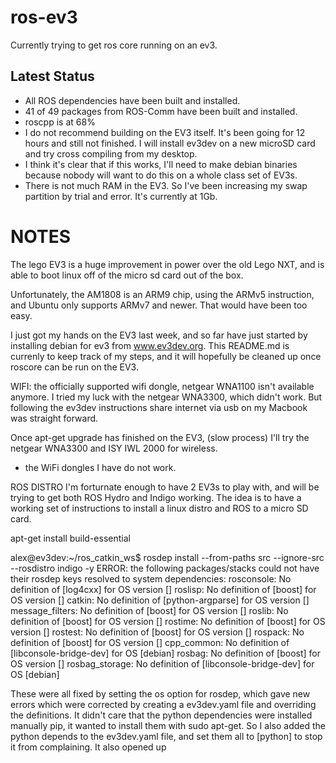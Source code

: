 ros-ev3
=======

Currently trying to get ros core running on an ev3.

Latest Status
------

- All ROS dependencies have been built and installed. 
- 41 of 49 packages from ROS-Comm have been built and installed. 
- roscpp is at 68%
- I do not recommend building on the EV3 itself. It's been going for 12 hours and still not finished. I will install ev3dev on a new microSD card and try cross compiling from my desktop. 
- I think it's clear that if this works, I'll need to make debian binaries because nobody will want to do this on a whole class set of EV3s.
- There is not much RAM in the EV3. So I've been increasing my swap partition by trial and error. It's currently at 1Gb. 



NOTES
=====

The lego EV3 is a huge improvement in power over the old Lego NXT, and is able to boot linux off of the micro sd card out of the box.

Unfortunately, the AM1808 is an ARM9 chip, using the ARMv5 instruction, and Ubuntu only supports ARMv7 and newer. That would have been too easy. 

I just got my hands on the EV3 last week, and so far have just started by installing debian for ev3 from www.ev3dev.org. 
This README.md is currenly to keep track of my steps, and it will hopefully be cleaned up once roscore can be run on the EV3.

WIFI:
the officially supported wifi dongle, netgear WNA1100 isn't available anymore. I tried my luck with the netgear WNA3300, which didn't work. But following the ev3dev instructions share internet via usb on my Macbook was straight forward. 

Once apt-get upgrade has finished on the EV3, (slow process) I'll try the netgear WNA3300 and ISY IWL 2000 for wireless. 
- the WiFi dongles I have do not work. 


ROS DISTRO
I'm forturnate enough to have 2 EV3s to play with, and will be trying to get both ROS Hydro and Indigo working. 
The idea is to have a working set of instructions to install a linux distro and ROS to a micro SD card.


apt-get install build-essential


alex@ev3dev:~/ros_catkin_ws$ rosdep install --from-paths src --ignore-src --rosdistro indigo -y
ERROR: the following packages/stacks could not have their rosdep keys resolved
to system dependencies:
rosconsole: No definition of [log4cxx] for OS version []
roslisp: No definition of [boost] for OS version []
catkin: No definition of [python-argparse] for OS version []
message_filters: No definition of [boost] for OS version []
roslib: No definition of [boost] for OS version []
rostime: No definition of [boost] for OS version []
rostest: No definition of [boost] for OS version []
rospack: No definition of [boost] for OS version []
cpp_common: No definition of [libconsole-bridge-dev] for OS [debian]
rosbag: No definition of [boost] for OS version []
rosbag_storage: No definition of [libconsole-bridge-dev] for OS [debian]

These were all fixed by setting the os option for rosdep, which gave new errors which were corrected by creating a ev3dev.yaml file and overriding the definitions.
It didn't care that the python dependencies were installed manually pip, it wanted to install them with sudo apt-get. So I also added the python depends to the ev3dev.yaml file, and set them all to [python] to stop it from complaining. 
It also opened up 
